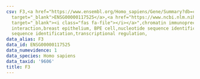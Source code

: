 ```yaml
---
csv: F3,<a href="https://www.ensembl.org/Homo_sapiens/Gene/Summary?db=core;g=ENSG00000117525"
  target="_blank">ENSG00000117525</a>,<a href="https://www.ncbi.nlm.nih.gov/pubmed/22863008"
  target="_blank"><i class="fas fa-file"></i></a>",chromatin immunoprecipitation assay,direct
  interaction,breast epithelium, BPE cell,nucleotide sequence identification,nucleotide
  sequence identification,transcriptional regulation,
data_alias: F3
data_id: ENSG00000117525
data_numevidence: 1
data_species: Homo sapiens
data_taxid: '9606'
title: F3
---
```


